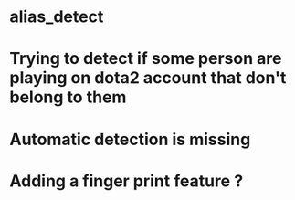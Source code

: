 # alias_detect
# Trying to detect if some person are playing on dota2 account that don't belong to them
# Automatic detection is missing
# Adding a finger print feature ?
